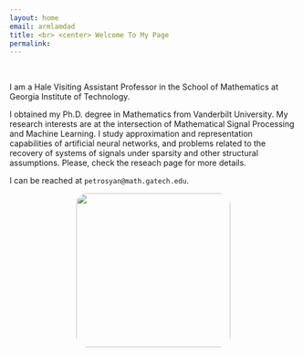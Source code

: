 ```yaml
---
layout: home
email: armlamdad
title: <br> <center> Welcome To My Page
permalink: 
---
```



<br>
<p class="text-justify">I am a Hale Visiting Assistant Professor in the School of Mathematics at Georgia Institute of Technology. 
<!-- Before joining Georgia Tech, I was a member of the Computational and Applied Mathematics Group at the Oak Ridge National Laboratory as a postdoctoral researcher. 
 --></p>



<p class="text-justify">I obtained my Ph.D. degree in Mathematics from Vanderbilt University. My research interests are at the intersection of Mathematical Signal Processing and Machine Learning.  I study approximation and representation capabilities of artificial neural networks, and problems related to the recovery of systems of signals under sparsity and other structural assumptions. Please, check the reseach page for more details. 
</p>

I can be reached at `petrosyan@math.gatech.edu`.
<center>
<img width="270" height="auto" src="{{site.baseurl}}/assets/index.png" style="border-radius:7%">

</center>
